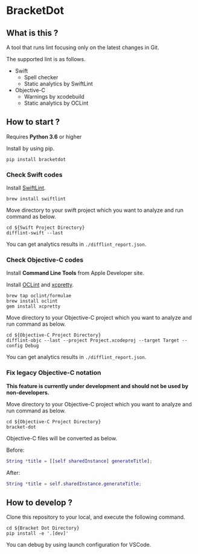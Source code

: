 # BracketDot

## What is this ?

A tool that runs lint focusing only on the latest changes in Git.

The supported lint is as follows.

- Swift
  - Spell checker
  - Static analytics by SwiftLint
- Objective-C
  - Warnings by xcodebuild
  - Static analytics by OCLint

## How to start ?

Requires **Python 3.6** or higher

Install by using pip.

```shell
pip install bracketdot
```

### Check Swift codes

Install [SwiftLint](https://github.com/realm/SwiftLint).

```shell
brew install swiftlint
```

Move directory to your swift project which you want to analyze and run command as below.

```shell
cd ${Swift Project Directory}
difflint-swift --last
```

You can get analytics results in `./difflint_report.json`.

### Check Objective-C codes

Install **Command Line Tools** from Apple Developer site.

Install [OCLint](http://docs.oclint.org/en/stable/intro/installation.html) and [xcpretty](https://github.com/xcpretty/xcpretty).

```shell
brew tap oclint/formulae
brew install oclint
gem install xcpretty
```

Move directory to your Objective-C project which you want to analyze and run command as below.

```shell
cd ${Objective-C Project Directory}
difflint-objc --last --project Project.xcodeproj --target Target --config Debug
```

You can get analytics results in `./difflint_report.json`.

### Fix legacy Objective-C notation

**This feature is currently under development and should not be used by non-developers.**

Move directory to your Objective-C project which you want to analyze and run command as below.

```shell
cd ${Objective-C Project Directory}
bracket-dot
```

Objective-C files will be converted as below.

Before:

```objc:sample.m
String *title = [[self sharedInstance] generateTitle];
```

After:

```objc:sample.m
String *title = self.sharedInstance.generateTitle;
```

## How to develop ?

Clone this repository to your local, and execute the following command.

```shell
cd ${Bracket Dot Directory}
pip install -e '.[dev]'
```

You can debug by using launch configuration for VSCode.
